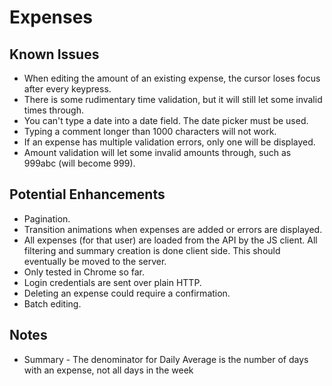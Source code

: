 # Expenses

## Known Issues

* When editing the amount of an existing expense, the cursor loses focus after every keypress.
* There is some rudimentary time validation, but it will still let some invalid times through.
* You can't type a date into a date field. The date picker must be used.
* Typing a comment longer than 1000 characters will not work.
* If an expense has multiple validation errors, only one will be displayed.
* Amount validation will let some invalid amounts through, such as 999abc (will become 999).

## Potential Enhancements

* Pagination.
* Transition animations when expenses are added or errors are displayed.
* All expenses (for that user) are loaded from the API by the JS client. All filtering and summary creation is done client side. This should eventually be moved to the server.
* Only tested in Chrome so far.
* Login credentials are sent over plain HTTP.
* Deleting an expense could require a confirmation.
* Batch editing.

## Notes

* Summary - The denominator for Daily Average is the number of days with an expense, not all days in the week